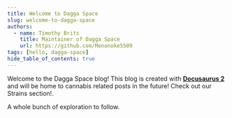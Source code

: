 ```yaml
---
title: Welcome to Dagga Space
slug: welcome-to-dagga-space
authors:
  - name: Timothy Brits
    title: Maintainer of Dagga Space
    url: https://github.com/Mononoke5509
tags: [hello, dagga-space]
hide_table_of_contents: true
---
```


Welcome to the Dagga Space blog! This blog is created with [**Docusaurus 2**](https://docusaurus.io/) and will be home to cannabis related posts in the future! Check out our Strains section!.

A whole bunch of exploration to follow.
